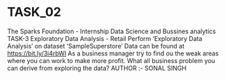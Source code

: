 # TASK_02
The Sparks Foundation - Internship Data Science and Bussines analytics  TASK-3 Exploratory Data Analysis - Retail Perform ‘Exploratory Data Analysis’ on dataset ‘SampleSuperstore’  Data can be found at https://bit.ly/3i4rbWl  As a business manager try to find ou the weak areas where you can work to make more profit. What all business problem you can derive from exploring the data?  AUTHOR :- SONAL SINGH
